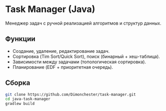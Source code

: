 # Task Manager (Java)
Менеджер задач с ручной реализацией алгоритмов и структур данных.

## Функции
- Создание, удаление, редактирование задач.
- Сортировка (Tim Sort/Quick Sort), поиск (бинарный + хеш-таблица).
- Зависимости между задачами (топологическая сортировка).
- Планирование (EDF + приоритетная очередь).

## Сборка
```bash
git clone https://github.com/Dimonchester/task-manager.git
cd java-task-manager
gradlew build
